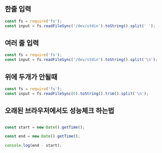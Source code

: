 ## 한줄 입력

```js
const fs = require('fs');
const input = fs.readFileSync('/dev/stdin').toString().split(' ');
```

## 여러 줄 입력

```js
const fs = require('fs');
const input = fs.readFileSync('/dev/stdin').toString().split('\n');

```

## 위에 두개가 안될때

```js
const fs = require('fs');
const input = fs.readFileSync(0).toString().trim().split('\n');
```

## 오래된 브라우저에서도 성능체크 하는법

```js

const start = new Date().getTime();

const end = new Date().getTime();

console.log(end - start);

```
